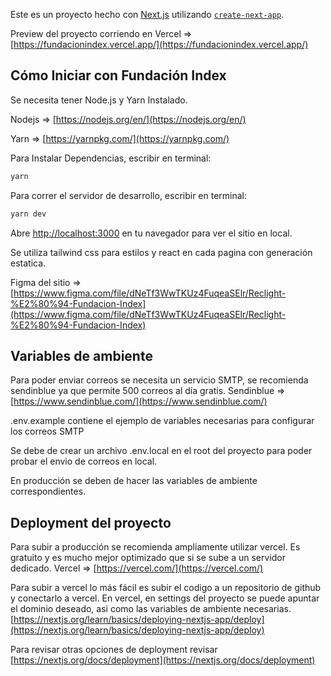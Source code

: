 Este es un proyecto hecho con [Next.js](https://nextjs.org/) utilizando [`create-next-app`](https://github.com/vercel/next.js/tree/canary/packages/create-next-app).

Preview del proyecto corriendo en Vercel => [https://fundacionindex.vercel.app/](https://fundacionindex.vercel.app/)

## Cómo Iniciar con Fundación Index

Se necesita tener Node.js y Yarn Instalado.

Nodejs => [https://nodejs.org/en/](https://nodejs.org/en/)

Yarn => [https://yarnpkg.com/](https://yarnpkg.com/)

Para Instalar Dependencias, escribir en terminal:

```bash
yarn
```

Para correr el servidor de desarrollo, escribir en terminal:

```bash
yarn dev
```

Abre [http://localhost:3000](http://localhost:3000) en tu navegador para ver el sitio en local.

Se utiliza tailwind css para estilos y react en cada pagina con generación estatica.

Figma del sitio => [https://www.figma.com/file/dNeTf3WwTKUz4FuqeaSElr/Reclight-%E2%80%94-Fundacion-Index](https://www.figma.com/file/dNeTf3WwTKUz4FuqeaSElr/Reclight-%E2%80%94-Fundacion-Index)

## Variables de ambiente

Para poder enviar correos se necesita un servicio SMTP, se recomienda sendinblue ya que permite 500 correos al día gratis.
Sendinblue => [https://www.sendinblue.com/](https://www.sendinblue.com/)

.env.example contiene el ejemplo de variables necesarias para configurar los correos SMTP

Se debe de crear un archivo .env.local en el root del proyecto para poder probar el envio de correos en local.

En producción se deben de hacer las variables de ambiente correspondientes.

## Deployment del proyecto

Para subir a producción se recomienda ampliamente utilizar vercel.
Es gratuito y es mucho mejor optimizado que si se sube a un servidor dedicado.
Vercel => [https://vercel.com/](https://vercel.com/)

Para subir a vercel lo más fácil es subir el codigo a un repositorio de github y conectarlo a vercel.
En vercel, en settings del proyecto se puede apuntar el dominio deseado, asi como las variables de ambiente necesarias.
[https://nextjs.org/learn/basics/deploying-nextjs-app/deploy](https://nextjs.org/learn/basics/deploying-nextjs-app/deploy)

Para revisar otras opciones de deployment revisar
[https://nextjs.org/docs/deployment](https://nextjs.org/docs/deployment)
